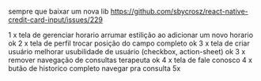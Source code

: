 sempre que baixar um nova lib
https://github.com/sbycrosz/react-native-credit-card-input/issues/229

1 x tela de gerenciar horario arrumar estilição ao adicionar um novo horario ok
2 x tela de perfil trocar posição do campo completo ok
3 x tela de criar usuário melhorar usubilidade de usuário (checkbox, action-sheet) ok
3 x remover navegação de consultas terapeuta ok
4 x tela de fale conosco
4 x butão de historico completo navegar pra consulta
5x
